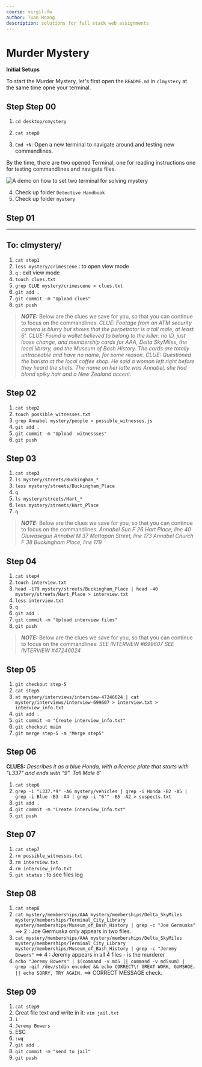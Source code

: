 ```yaml
---
course: virgil-fw
author: Tuan Hoang
description: solutions for full stack web assignments
---
```



# Murder Mystery

**Initial Setups**

To start the Murder Mystery, let's first open the `README.md` in `clmystery` at the same time opne your terminal.

 
## Step Step 00 

1. `cd desktop/cmystery`
2. `cat step0`

3. `Cmd +N`: Open a new terminal to navigate around and testing new commandlines. 

By the time, there are two opened Terminal, one for reading instructions one for testing commandlines and navigate files.

![A demo on how to set two terminal for solving mystery](https://i.imgur.com/jPQwZr5.png)

4. Check up folder `Detective Handbook`
5. Check up folder `mystery`

## Step 01

------
To: clmystery/
------

1. `cat step1`
2. `less mystery/crimescene` : to open view mode
3. `q` : exit view mode
4. `touch clues.txt`
5. `grep CLUE mystery/crimescene > clues.txt`
6. `git add .`
7. `git commit -m "Upload clues"`
8. `git push` 

> **_NOTE:_**  Below are the clues we save for you, so that you can continue to focus on the commandlines.
*CLUE: Footage from an ATM security camera is blurry but shows that the perpetrator is a tall male, at least 6'.
CLUE: Found a wallet believed to belong to the killer: no ID, just loose change, and membership cards for AAA, Delta SkyMiles, the local library, and the Museum of Bash History. The cards are totally untraceable and have no name, for some reason.
CLUE: Questioned the barista at the local coffee shop. He said a woman left right before they heard the shots. The name on her latte was Annabel, she had blond spiky hair and a New Zealand accent.*

## Step 02

1. `cat step2`
2. `touch possible_witnesses.txt`
3. `grep Annabel mystery/people > possible_witnesses.js`
4. `git add .`
5. `git commit -m "Upload  witnessses"`
6. `git push`

## Step 03

1. `cat step3`
2. `ls mystery/streets/Buckingham_*`
3. `less mystery/streets/Buckingham_Place`
4. `q`
5. `ls mystery/streets/Hart_*`
6. `less mystery/streets/Hart_Place`
7. `q`


> **_NOTE:_**  Below are the clues we save for you, so that you can continue to focus on the commandlines.
*Annabel Sun     F       26      Hart Place, line 40
Oluwasegun Annabel      M       37      Mattapan Street, line 173
Annabel Church  F       38      Buckingham Place, line 179*

## Step 04

1. `cat step4`
2. `touch interview.txt`
3. `head -179 mystery/streets/Buckingham_Place | head -40 mystery/streets/Hart_Place > interview.txt `
4. `less interview.txt`
5. `q`
6. `git add .`
7. `git commit -m "Upload interview files"`
8. `git push `


> **_NOTE:_**  Below are the clues we save for you, so that you can continue to focus on the commandlines.
*SEE INTERVIEW #699607
SEE INTERVIEW #47246024*

## Step 05

1. `git checkout step-5`
2. `cat step5`
3. `at mystery/interviews/interview-47246024 | cat mystery/interviews/interview-699607 > interview.txt > interview_info.txt`
4. `git add .` 
5. `git commit -m "Create interview_info.txt"`
6. `git checkout main`
7. `git merge step-5 -m "Merge step5"`

## Step 06

**CLUES:**
*Describes it as a blue Honda, with a license plate that starts with "L337" and ends with "9". Tall Male 6'*

1. `cat step6`
2. `grep -i "L337.*9" -A6 mystery/vehicles | grep -i Honda -B2 -A5 | grep -i Blue -B3 -A4 | grep -i "6'" -B5 -A2 > suspects.txt`
3. `git add .` 
4. `git commit -m "Create interview_info.txt"`
5. `git push`

## Step 07

1. `cat step7`
2. `rm possible_witnesses.txt`
3. `rm interview.txt`
4. `rm interview_info.txt`
5. `git status` : to see files log

## Step 08

1. `cat step8`
2. `cat mystery/memberships/AAA mystery/memberships/Delta_SkyMiles mystery/memberships/Terminal_City_Library mystery/memberships/Museum_of_Bash_History | grep -c "Joe Germuska"`
==> 2 : Joe Germuska only appears in two files.
3. `cat mystery/memberships/AAA mystery/memberships/Delta_SkyMiles mystery/memberships/Terminal_City_Library mystery/memberships/Museum_of_Bash_History | grep -c "Jeremy Bowers"`
==> 4 : Jeremy appears in all 4 files - is the murderer
4. `echo "Jeremy Bowers" | $(command -v md5 || command -v md5sum) | grep -qif /dev/stdin encoded && echo CORRECT\! GREAT WORK, GUMSHOE. || echo SORRY, TRY AGAIN.`
==> CORRECT MESSAGE check.

## Step 09

1. `cat step9`
2. Creat file text and write in it: `vim jail.txt`
3. `i`
4. `Jeremy Bowers`
5. ESC
6. `:wq`
7. `git add . `
8. `git commit -m "send to jail"`
9. `git push`


